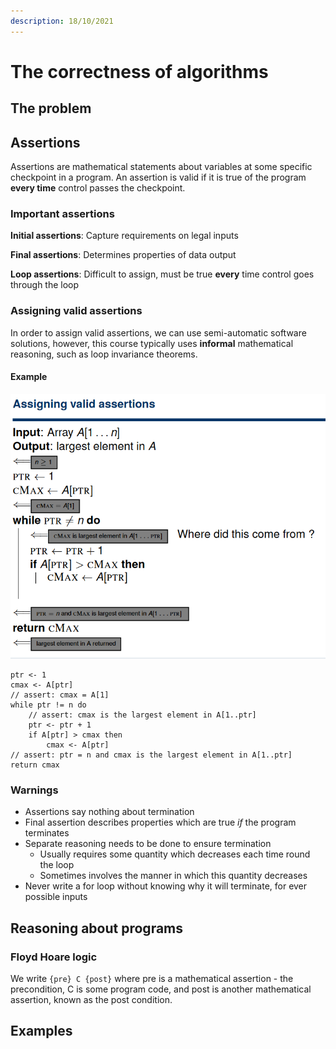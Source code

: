 ```yaml
---
description: 18/10/2021
---
```


# The correctness of algorithms

## The problem

## Assertions

Assertions are mathematical statements about variables at some specific checkpoint in a program. An assertion is valid if it is true of the program **every time** control passes the checkpoint.&#x20;

### Important assertions

**Initial assertions**: Capture requirements on legal inputs

**Final assertions**: Determines properties of data output

**Loop assertions**: Difficult to assign, must be true **every** time control goes through the loop

### Assigning valid assertions

In order to assign valid assertions, we can use semi-automatic software solutions, however, this course typically uses **informal** mathematical reasoning, such as loop invariance theorems.&#x20;

#### Example

![An example algorithm with valid assertions](<../../../../.gitbook/assets/image (195) (1).png>)

```
ptr <- 1
cmax <- A[ptr]
// assert: cmax = A[1]
while ptr != n do
    // assert: cmax is the largest element in A[1..ptr]
    ptr <- ptr + 1
    if A[ptr] > cmax then 
        cmax <- A[ptr]
// assert: ptr = n and cmax is the largest element in A[1..ptr]       
return cmax
```

### Warnings

* Assertions say nothing about termination
* Final assertion describes properties which are true _if_ the program terminates&#x20;
* Separate reasoning needs to be done to ensure termination
  * Usually requires some quantity which decreases each time round the loop
  * Sometimes involves the manner in which this quantity decreases&#x20;
* Never write a for loop without knowing why it will terminate, for ever possible inputs&#x20;



## Reasoning about programs

### Floyd Hoare logic

We write `{pre} C {post}` where pre is a mathematical assertion - the precondition, C is some program code, and post is another mathematical assertion, known as the post condition.&#x20;



## Examples
